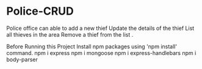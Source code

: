 # Police-CRUD
Police office can able to add a new thief Update the details of the thief List all thieves in the area  Remove a thief from the list .

Before Running this Project
Install npm packages using 'npm install' command.
npm i express
npm i mongoose
npm i express-handlebars
npm i body-parser
